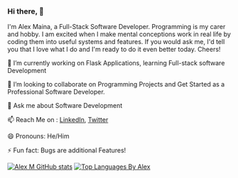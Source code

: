 ### Hi there, 👋

I'm Alex Maina, a Full-Stack Software Developer. Programming is my carer and hobby. I am excited when I make mental conceptions work in real life by coding them into useful systems and features.
If you would ask me, I'd tell you that I love what I do and I'm ready to do it even better today.
                        Cheers!

 🔭 I’m currently working on Flask Applications, learning Full-stack software Development
 
 👯 I’m looking to collaborate on Programming Projects and Get Started as a Professional Software Developer.
 
 💬 Ask me about Software Development
 
 📫 Reach Me on : 
  [LinkedIn](https://www.linkedin.com/in/alex-m-maina/), [Twitter](https://twitter.com/MainaAlexM)
 
 😄 Pronouns: He/Him
 
 ⚡ Fun fact: Bugs are additional Features!
 
  
 [![Alex M GitHub stats](https://github-readme-stats.vercel.app/api?username=Mathenge-alex&theme=vue-dark&show_icons=true&count_private=true)](https://github.com/Mathenge-Alex/github-readme-stats)   [![Top Languages By Alex](https://github-readme-stats.vercel.app/api/top-langs/?username=Mathenge-Alex&layout=compact)](https://github.com/Mathenge-Alex/github-readme-stats)
  
